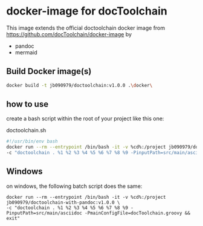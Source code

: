 # docker-image for docToolchain

This image extends the official doctoolchain docker image from https://github.com/docToolchain/docker-image by
- pandoc
- mermaid

## Build Docker image(s)

```bash
docker build -t jb090979/doctoolchain:v1.0.0 .\docker\
```

## how to use

create a bash script within the root of your project like this one:

doctoolchain.sh
```bash
#!/usr/bin/env bash
docker run --rm --entrypoint /bin/bash -it -v %cd%:/project jb090979/doctoolchain-with-pandoc:v1.0.0 \
-c "doctoolchain . %1 %2 %3 %4 %5 %6 %7 %8 %9 -PinputPath=src/main/asciidoc -PmainConfigFile=docToolchain.groovy && exit"
```

## Windows

on windows, the following batch script does the same:

```
docker run --rm --entrypoint /bin/bash -it -v %cd%:/project jb090979/doctoolchain-with-pandoc:v1.0.0 \
-c "doctoolchain . %1 %2 %3 %4 %5 %6 %7 %8 %9 -PinputPath=src/main/asciidoc -PmainConfigFile=docToolchain.groovy && exit"
```